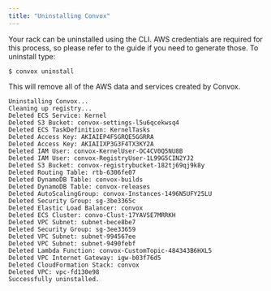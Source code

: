 ```yaml
---
title: "Uninstalling Convox"
---
```

Your rack can be uninstalled using the CLI. AWS credentials are required for this process, so please refer to the guide if you need to generate those. To uninstall type:

    $ convox uninstall

This will remove all of the AWS data and services created by Convox.

    Uninstalling Convox...
    Cleaning up registry...
    Deleted ECS Service: Kernel
    Deleted S3 Bucket: convox-settings-l5u6qcekwsq4
    Deleted ECS TaskDefinition: KernelTasks
    Deleted Access Key: AKIAIEP4FSGRQE5GGRRA
    Deleted Access Key: AKIAIIXP3G3F4TX3KY2A
    Deleted IAM User: convox-KernelUser-OC4CV0Q5NU8B
    Deleted IAM User: convox-RegistryUser-1L99G5CIN2YJ2
    Deleted S3 Bucket: convox-registrybucket-182tj69qj9k8y
    Deleted Routing Table: rtb-6306fe07
    Deleted DynamoDB Table: convox-builds
    Deleted DynamoDB Table: convox-releases
    Deleted AutoScalingGroup: convox-Instances-1496N5UFY25LU
    Deleted Security Group: sg-3be3365c
    Deleted Elastic Load Balancer: convox
    Deleted ECS Cluster: convo-Clust-17YAVSE7MRRKH
    Deleted VPC Subnet: subnet-bece8be7
    Deleted Security Group: sg-3ee33659
    Deleted VPC Subnet: subnet-994567ee
    Deleted VPC Subnet: subnet-9490febf
    Deleted Lambda Function: convox-CustomTopic-484343B6HXL5
    Deleted VPC Internet Gateway: igw-b03f76d5
    Deleted CloudFormation Stack: convox
    Deleted VPC: vpc-fd130e98
    Successfully uninstalled.
